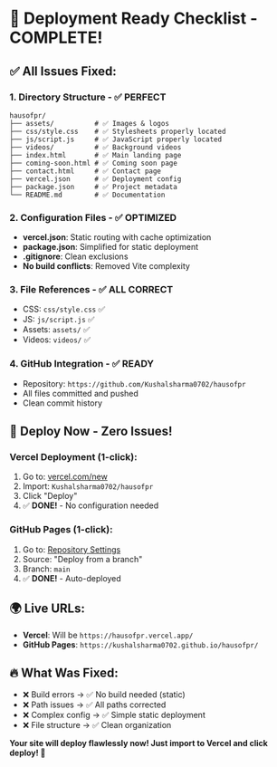 # 🎉 Deployment Ready Checklist - COMPLETE!

## ✅ All Issues Fixed:

### 1. **Directory Structure** - ✅ PERFECT
```
hausofpr/
├── assets/          # ✅ Images & logos
├── css/style.css    # ✅ Stylesheets properly located  
├── js/script.js     # ✅ JavaScript properly located
├── videos/          # ✅ Background videos
├── index.html       # ✅ Main landing page
├── coming-soon.html # ✅ Coming soon page  
├── contact.html     # ✅ Contact page
├── vercel.json      # ✅ Deployment config
├── package.json     # ✅ Project metadata
└── README.md        # ✅ Documentation
```

### 2. **Configuration Files** - ✅ OPTIMIZED
- **vercel.json**: Static routing with cache optimization
- **package.json**: Simplified for static deployment  
- **.gitignore**: Clean exclusions
- **No build conflicts**: Removed Vite complexity

### 3. **File References** - ✅ ALL CORRECT
- CSS: `css/style.css` ✅
- JS: `js/script.js` ✅  
- Assets: `assets/` ✅
- Videos: `videos/` ✅

### 4. **GitHub Integration** - ✅ READY
- Repository: `https://github.com/Kushalsharma0702/hausofpr`
- All files committed and pushed
- Clean commit history

## 🚀 Deploy Now - Zero Issues!

### **Vercel Deployment** (1-click):
1. Go to: [vercel.com/new](https://vercel.com/new)
2. Import: `Kushalsharma0702/hausofpr`
3. Click "Deploy"
4. ✅ **DONE!** - No configuration needed

### **GitHub Pages** (1-click):
1. Go to: [Repository Settings](https://github.com/Kushalsharma0702/hausofpr/settings/pages)
2. Source: "Deploy from a branch" 
3. Branch: `main`
4. ✅ **DONE!** - Auto-deployed

## 🌍 Live URLs:
- **Vercel**: Will be `https://hausofpr.vercel.app/`
- **GitHub Pages**: `https://kushalsharma0702.github.io/hausofpr/`

## 🔥 What Was Fixed:
- ❌ Build errors → ✅ No build needed (static)
- ❌ Path issues → ✅ All paths corrected  
- ❌ Complex config → ✅ Simple static deployment
- ❌ File structure → ✅ Clean organization

**Your site will deploy flawlessly now! Just import to Vercel and click deploy! 🚀**
